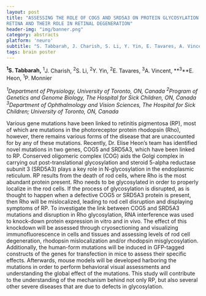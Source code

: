```yaml
---
layout: post
title: "ASSESSING THE ROLE OF COG5 AND SRD5A3 ON PROTEIN GLYCOSYLATION IN THE
RETINA AND THEIR ROLE IN RETINAL DEGENERATION"
header-img: "img/banner.png"
category: abstracts
platform: 'neuro'
subtitle: "S. Tabbarah, J. Charish, S. Li, Y. Yin, E. Tavares, A. Vincent, E. Heon, P. Monnier"
tags: brain poster
---
```

**<sup>1</sup>S. Tabbarah,** <sup>1</sup>J. Charish, <sup>2</sup>S. Li, <sup>2</sup>Y. Yin, <sup>2</sup>E. Tavares,
<sup>3</sup>A. Vincent, **<sup>3</sup>**E. Heon, <sup>1</sup>P. Monnier

_<sup>1</sup>Department of Physiology, University of Toronto, ON, Canada
<sup>2</sup>Program of Genetics and Genome Biology, The Hospital for Sick
Children, ON, Canada
<sup>3</sup>Department of Ophthalmology and Vision Sciences, The Hospital for
Sick Children; University of Toronto, ON, Canada_

Various gene mutations have been linked to retinitis pigmentosa (RP),
most of which are mutations in the photoreceptor protein rhodopsin
(Rho), however, there remains various forms of the disease that are
unaccounted for by any of these mutations. Recently, Dr. Elise Heon’s
team has identified novel mutations in two genes, COG5 and SRD5A3, which
have been linked to RP. Conserved oligomeric complex (COG) aids the
Golgi complex in carrying out post-translational glycosylation and
steroid 5-alpha reductase subunit 3 (SRD5A3) plays a key role in
N-glycosylation in the endoplasmic reticulum. RP results from the death
of rod cells, where Rho is the most abundant protein present. Rho needs
to be glycosylated in order to properly localize in the rod cells. If
the process of glycosylation is disrupted, as is thought to happen when
a defective COG5 or SRD5A3 protein is present, then Rho will be
mislocalized, leading to rod cell disruption and displaying symptoms of
RP. To investigate the link between COG5 and SRD5A3 mutations and
disruption in Rho glycosylation, RNA interference was used to knock-down
protein expression in vitro and in vivo. The effect of this knockdown
will be assessed through cryosectioning and visualizing
immunofluorescence in cells and tissues and assessing levels of rod cell
degeneration, rhodopsin mislocalization and/or rhodopsin
misglycosylation. Additionally, the human-form mutations will be induced
in GFP-tagged constructs of the genes for transfection in mice to assess
their specific effects. Afterwards, mouse models will be developed
harboring the mutations in order to perform behavioral visual
assessments and understanding the global effect of the mutations. This
study will contribute to the understanding of the mechanism behind not
only RP, but also several other severe diseases that are due to defects
in glycosylation.
